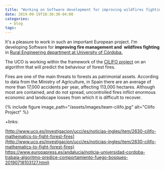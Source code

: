 ```yaml
---
title: "Working on Software development for improving wildfires fighting"
date: 2019-09-19T18:30:30-04:00
categories:
  - blog
tags:
---
```


It's a pleasure to work in such an important European project. I'm developing Software for **improving fire management and  wildfires fighting** in [Rural Engineering department at University of Córdoba.](https://www.uco.es/organiza/departamentos/ingforestal/index_en.php) 

The UCO is working within the framework of the [CILIFO project](https://www.keep.eu/project/22856/iberian-center-for-the-forest-investigation-and-firefighting) on an algorithm that will predict the behaviour of forest fires.

Fires are one of the main threats to forests as patrimonial assets. According to data from the Ministry of Agriculture, in Spain there are an average of more than 17,000 accidents per year, affecting 113,000 hectares. Although most are contained, and do not spread, uncontrolled fires inflict enormous economic and landscape losses from which it is difficult to recover.

{% include figure image_path="/assets/images/team-cilifo.jpg" alt="Cilifo Project" %}

+links:

[http://www.uco.es/investigacion/ucci/es/noticias-ingles/item/2630-cilifo-mathematics-to-fight-forest-fires](http://www.uco.es/investigacion/ucci/es/noticias-ingles/item/2630-cilifo-mathematics-to-fight-forest-fires)
[https://www.europapress.es/andalucia/noticia-universidad-cordoba-trabaja-algoritmo-predice-comportamiento-fuego-bosques-20190718103127.html)](https://www.europapress.es/andalucia/noticia-universidad-cordoba-trabaja-algoritmo-predice-comportamiento-fuego-bosques-20190718103127.html)



